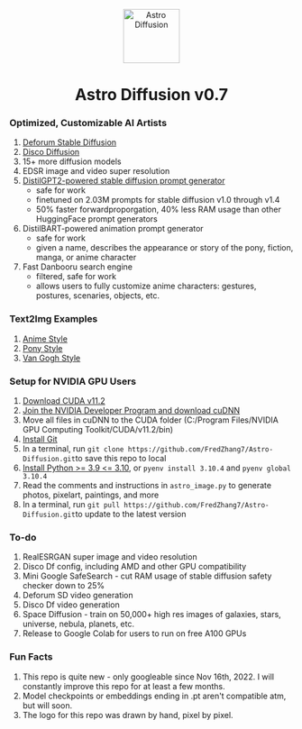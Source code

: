 <p align="center">
  <img width="100" height="96" src="https://cdn.discordapp.com/attachments/999941428052500632/1000242308177993748/vitchen2.png" alt="Astro Diffusion">
</p>
<h1 align="center">Astro Diffusion v0.7</h1>

 
 
### Optimized, Customizable AI Artists
<!-- Original Deforum SD: https://colab.research.google.com/github/deforum/stable-diffusion/blob/main/Deforum_Stable_Diffusion.ipynb -->

1. <a href="https://colab.research.google.com/drive/1FgiGFa6rkUMCyzxUOleusYWfp1LBr5Sh?usp=sharing" alt="Deforum SDF">Deforum Stable Diffusion</a>
2. <a href="https://colab.research.google.com/github/alembics/disco-diffusion/blob/main/Disco_Diffusion.ipynb" alt="Disco DF">Disco Diffusion</a>
3. 15+ more diffusion models
4. EDSR image and video super resolution
5. [DistilGPT2-powered stable diffusion prompt generator](https://huggingface.co/FredZhang7/distilgpt2-stable-diffusion)
   * safe for work
   * finetuned on 2.03M prompts for stable diffusion v1.0 through v1.4
   * 50% faster forwardproporgation, 40% less RAM usage than other HuggingFace prompt generators
6. DistilBART-powered animation prompt generator
   * safe for work
   * given a name, describes the appearance or story of the pony, fiction, manga, or anime character
7. Fast Danbooru search engine
   * filtered, safe for work
   * allows users to fully customize anime characters: gestures, postures, scenaries, objects, etc.
 
 
### Text2Img Examples
1. [Anime Style](/art-examples/astro_anime.md)
2. [Pony Style](/art-examples/astro_pony.md)
3. [Van Gogh Style](/art-examples/astro_van_gogh.md)
 
 
### Setup for NVIDIA GPU Users
1. [Download CUDA v11.2](https://developer.nvidia.com/cuda-downloads)
2. [Join the NVIDIA Developer Program and download cuDNN](https://developer.nvidia.com/rdp/cudnn-download)
3. Move all files in cuDNN to the CUDA folder (C:/Program Files/NVIDIA GPU Computing Toolkit/CUDA/v11.2/bin)
4. [Install Git](https://git-scm.com/downloads)
5. In a terminal, run `git clone https://github.com/FredZhang7/Astro-Diffusion.git​​` to save this repo to local
6. [Install Python >= 3.9 <= 3.10](https://www.python.org/downloads/), or `pyenv install 3.10.4` and `pyenv global 3.10.4`
7. Read the comments and instructions in `astro_image.py` to generate photos, pixelart, paintings, and more
8. In a terminal, run `git pull https://github.com/FredZhang7/Astro-Diffusion.git​​` to update to the latest version
 
 
### To-do
1. RealESRGAN super image and video resolution
2. Disco Df config, including AMD and other GPU compatibility
3. Mini Google SafeSearch - cut RAM usage of stable diffusion safety checker down to 25%
4. Deforum SD video generation
5. Disco Df video generation
6. Space Diffusion - train on 50,000+ high res images of galaxies, stars, universe, nebula, planets, etc.
7. Release to Google Colab for users to run on free A100 GPUs
 
 
### Fun Facts
1. This repo is quite new - only googleable since Nov 16th, 2022. I will constantly improve this repo for at least a few months.
2. Model checkpoints or embeddings ending in .pt aren't compatible atm, but will soon.
3. The logo for this repo was drawn by hand, pixel by pixel.